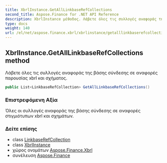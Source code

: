 ```yaml
---
title: XbrlInstance.GetAllLinkbaseRefCollections
second_title: Aspose.Finance for .NET API Reference
description: XbrlInstance μέθοδος. Λάβετε όλες τις συλλογές αναφοράς της βάσης σύνδεσης σε αναφορές παρουσίας xbrl και σχήματος.
type: docs
weight: 140
url: /el/net/aspose.finance.xbrl/xbrlinstance/getalllinkbaserefcollections/
---
```

## XbrlInstance.GetAllLinkbaseRefCollections method

Λάβετε όλες τις συλλογές αναφοράς της βάσης σύνδεσης σε αναφορές παρουσίας xbrl και σχήματος.

```csharp
public List<LinkbaseRefCollection> GetAllLinkbaseRefCollections()
```

### Επιστρεφόμενη Αξία

Όλες οι συλλογές αναφοράς της βάσης σύνδεσης σε αναφορές στιγμιότυπων xbrl και σχημάτων.

### Δείτε επίσης

* class [LinkbaseRefCollection](../../linkbaserefcollection/)
* class [XbrlInstance](../)
* χώρος ονομάτων [Aspose.Finance.Xbrl](../../xbrlinstance/)
* συνέλευση [Aspose.Finance](../../../)


